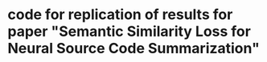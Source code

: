 # code for replication of results for paper "Semantic Similarity Loss for Neural Source Code Summarization"

